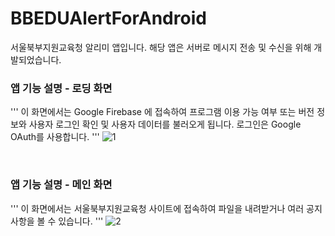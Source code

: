 # BBEDUAlertForAndroid
서울북부지원교육청 알리미 앱입니다. 해당 앱은 서버로 메시지 전송 및 수신을 위해 개발되었습니다.

### 앱 기능 설명 - 로딩 화면
'''
이 화면에서는 Google Firebase 에 접속하여 프로그램 이용 가능 여부 또는 버전 정보와 사용자 로그인 확인 및 사용자 데이터를 불러오게 됩니다.
로그인은 Google OAuth를 사용합니다.
'''
![1](https://i.imgur.com/QzMgvGz.jpg)

</br>

### 앱 기능 설명 - 메인 화면
'''
이 화면에서는 서울북부지원교육청 사이트에 접속하여 파일을 내려받거나 여러 공지사항을 볼 수 있습니다.
'''
![2](https://imgur.com/t5376Gx)
